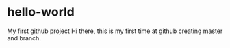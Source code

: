 # hello-world
My first github project
Hi there, this is my first time at github creating master and branch.

